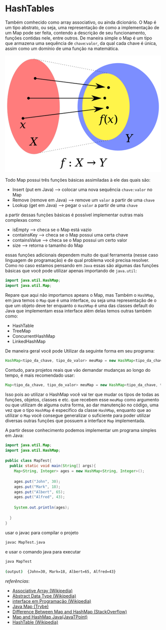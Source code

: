 # HashTables

Também comhecido como array associativo, ou ainda dicionário. O Map é um tipo abstrato, ou seja, uma representação de como a implementação de um Map pode ser feita, contendo a descrição de seu funcionamento, funções contidas nele, entre outros. De maneira simple o Map é um tipo que armazena uma sequência de `chave`:`valor`, da qual cada chave é única, assim como um domínio de uma função na matemática.

[![Math domain](./assets/math-domain.png)](https://en.wikipedia.org/wiki/Range_of_a_function)

Todo Map possui três funções básicas assimiladas à ele das quais são:

* Insert (put em Java) --> colocar uma nova sequência `chave:valor` no Map
* Remove (remove em Java) --> remove um `valor` a partir de uma `chave`
* Lookup (get em Java) --> pegar o `valor` a partir de uma `chave`

a partir dessas funções básicas é possível implementar outras mais complexas como:

* isEmpty --> checa se o Map está vazio
* containsKey --> checa se o Map possui uma certa chave
* containsValue --> checa se o Map possui um certo valor
* size --> retorna o tamanho do Map

essas funções adicionais dependem muito de qual ferramenta (nesse caso linguagem de programação) e de qual problema você precisa resolver. Como no caso estamos pensando em `Java` essas são algumas das funções básicas que você pode utilizar apenas importando de `java.util`:

```java
import java.util.HashMap;
import java.util.Map;
```

Repare que aqui não importamos apeans o Map, mas Também o `HashMap`, em java temos o `Map` que é uma interface, ou seja uma representação de o que um objeto deve ter enquanto o `HashMap` é uma das classes default do Java que implementam essa interface além delas temos outras também como:

* HashTable
* TreeMap
* ConcurrentHashMap
* LinkedHashMap

De maneira geral você pode Utilizar da seguinte forma em seu programa:
```Java
HashMap<tipo_da_chave, tipo_do_valor> meuMap = new HashMap<tipo_da_chave, tipo_do_valor>();
```

Contudo, para projetos reais que vão demandar mudanças ao longo do tempo, é mais recomendado usar:

```Java
Map<tipo_da_chave, tipo_do_valor> meuMap = new HashMap<tipo_da_chave, tipo_do_valor>();
```

Isso pois ao utilizar o HashMap você vai ter que mudar os tipos de todas as funções, objetos, classes e etc. que recebem esse `meuMap` como argumento ou que utilizam de alguma outra forma, ao dar manutenção no código, uma vez que o tipo `HashMap` é especifico da classe `HashMap`, enquanto que ao utilizar o `Map` você consegue generalizar o suficiente para poder utilizar diversas outras funções que possuem a interface `Map` implementada.


A partir desse conhecimento podemos implementar um programa simples em Java:

```java
import java.util.Map;
import java.util.HashMap;

public class MapTest{
  public static void main(String[] args){
    Map<String, Integer> ages = new HashMap<String, Integer>();

    ages.put("John", 30);
    ages.put("Mark", 18);
    ages.put("Albert", 65);
    ages.put("Alfred", 43);

    System.out.println(ages);

  }
}
```
usar o javac para compilar o projeto
```bash
javac MapTest.java
```
e usar o comando java para executar
```bash
java MapTest

(output)  {John=30, Mark=18, Albert=65, Alfred=43}

```

*referências*:
* [Associative Array (Wikipedia)](https://en.wikipedia.org/wiki/Associative_array)
* [Abstract Data Type (Wikipedia)](https://en.wikipedia.org/wiki/Abstract_data_type)
* [interface em Programação (Wikipedia)](https://pt.wikipedia.org/wiki/Interface_(programa%C3%A7%C3%A3o_orientada_a_objetos))
* [Java Map (Trybe)](https://blog.betrybe.com/java/java-map/)
* [Difference Between Map and HashMap (StackOverflow)](https://stackoverflow.com/questions/1348199/what-is-the-difference-between-the-hashmap-and-map-objects-in-java)
* [Map and HashMap Java(JavaTPoint)](https://www.javatpoint.com/map-and-hashmap-in-java)
* [HashTable (Wikipedia)](https://en.wikipedia.org/wiki/Hash_table)
